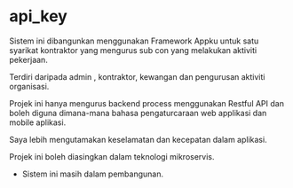 # api_key

Sistem ini dibangunkan menggunakan Framework Appku untuk satu syarikat kontraktor yang mengurus sub con yang melakukan aktiviti pekerjaan.

Terdiri daripada admin , kontraktor, kewangan dan pengurusan aktiviti organisasi.

Projek ini hanya mengurus backend process menggunakan Restful API dan boleh diguna dimana-mana bahasa pengaturcaraan web applikasi dan mobile aplikasi.

Saya lebih mengutamakan keselamatan dan kecepatan dalam aplikasi.

Projek ini boleh diasingkan dalam teknologi mikroservis. 

- Sistem ini masih dalam pembangunan.
